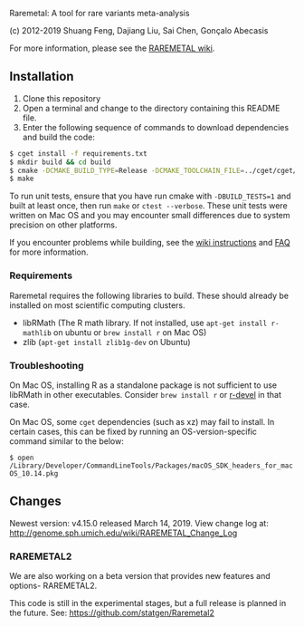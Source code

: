 Raremetal: A tool for rare variants meta-analysis

(c) 2012-2019 Shuang Feng, Dajiang Liu, Sai Chen, Gonçalo Abecasis

For more information, please see the [RAREMETAL wiki](http://genome.sph.umich.edu/wiki/RAREMETAL).

## Installation
1. Clone this repository
2. Open a terminal and change to the directory containing this README file.
3. Enter the following sequence of commands to download dependencies and build the code:
 
```bash
$ cget install -f requirements.txt
$ mkdir build && cd build
$ cmake -DCMAKE_BUILD_TYPE=Release -DCMAKE_TOOLCHAIN_FILE=../cget/cget/cget.cmake -DBUILD_TESTS=1 ..
$ make
```

To run unit tests, ensure that you have run cmake with `-DBUILD_TESTS=1` and built at least once, 
then run `make` or `ctest --verbose`. These unit tests were written on Mac OS and you may encounter small differences 
due to system precision on other platforms.

If you encounter problems while building, see the [wiki instructions](https://genome.sph.umich.edu/wiki/RAREMETAL_DOWNLOAD_%26_BUILD) 
and [FAQ](https://genome.sph.umich.edu/wiki/RAREMETAL_FAQ) for more information.

### Requirements
Raremetal requires the following libraries to build. These should already be installed on most scientific 
computing clusters.

- libRMath (The R math library. If not installed, use `apt-get install r-mathlib` on ubuntu or `brew install r` 
    on Mac OS)
- zlib (`apt-get install zlib1g-dev` on Ubuntu)

### Troubleshooting
On Mac OS, installing R as a standalone package is not sufficient to use libRMath in other executables. 
Consider `brew install r` or [r-devel](https://r.research.att.com/) in that case.   

On Mac OS, some `cget` dependencies (such as xz) may fail to install. In certain cases, this can be fixed by running an 
OS-version-specific command similar to the below:

`$ open /Library/Developer/CommandLineTools/Packages/macOS_SDK_headers_for_macOS_10.14.pkg`

## Changes
Newest version: v4.15.0 released March 14, 2019.
View change log at: http://genome.sph.umich.edu/wiki/RAREMETAL_Change_Log

### RAREMETAL2
We are also working on a beta version that provides new features and options- RAREMETAL2. 

This code is still in the experimental stages, but a full release is planned in the future. See:
https://github.com/statgen/Raremetal2
